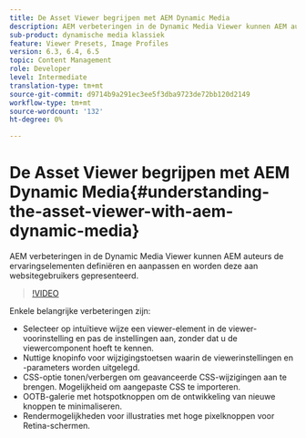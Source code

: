 ```yaml
---
title: De Asset Viewer begrijpen met AEM Dynamic Media
description: AEM verbeteringen in de Dynamic Media Viewer kunnen AEM auteurs de ervaringselementen definiëren en aanpassen en worden deze aan websitegebruikers gepresenteerd.
sub-product: dynamische media klassiek
feature: Viewer Presets, Image Profiles
version: 6.3, 6.4, 6.5
topic: Content Management
role: Developer
level: Intermediate
translation-type: tm+mt
source-git-commit: d9714b9a291ec3ee5f3dba9723de72bb120d2149
workflow-type: tm+mt
source-wordcount: '132'
ht-degree: 0%

---
```



# De Asset Viewer begrijpen met AEM Dynamic Media{#understanding-the-asset-viewer-with-aem-dynamic-media}

AEM verbeteringen in de Dynamic Media Viewer kunnen AEM auteurs de ervaringselementen definiëren en aanpassen en worden deze aan websitegebruikers gepresenteerd.

>[!VIDEO](https://video.tv.adobe.com/v/17783/?quality=9&learn=on)

Enkele belangrijke verbeteringen zijn:

* Selecteer op intuïtieve wijze een viewer-element in de viewer-voorinstelling en pas de instellingen aan, zonder dat u de viewercomponent hoeft te kennen.
* Nuttige knopinfo voor wijzigingstoetsen waarin de viewerinstellingen en -parameters worden uitgelegd.
* CSS-optie tonen/verbergen om geavanceerde CSS-wijzigingen aan te brengen. Mogelijkheid om aangepaste CSS te importeren.
* OOTB-galerie met hotspotknoppen om de ontwikkeling van nieuwe knoppen te minimaliseren.
* Rendermogelijkheden voor illustraties met hoge pixelknoppen voor Retina-schermen.